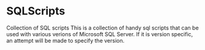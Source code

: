 # SQLScripts
Collection of SQL scripts
This is a collection of handy sql scripts that can be used with various verions of Microsoft SQL Server.
If it is version specific, an attempt will be made to specify the version.
